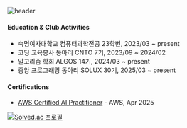 ![header](https://capsule-render.vercel.app/api?type=venom&color=gradient&height=170&section=header&text=Hello%20world&fontSize=50)
#### Education & Club Activities
- 숙명여자대학교 컴퓨터과학전공 23학번, 2023/03 ~ present
- 코딩 교육봉사 동아리 CNTO 7기, 2023/09 ~ 2024/02
- 알고리즘 학회 ALGOS 14기, 2024/03 ~ present
- 중앙 프로그래밍 동아리 SOLUX 30기, 2025/03 ~ present

#### Certifications
- [AWS Certified AI Practitioner](https://www.credly.com/badges/ed7672db-7e25-4a6e-ae55-5c3fca5d9cb9/linked_in_profile) - AWS, Apr 2025


[![Solved.ac
프로필](http://mazassumnida.wtf/api/mini/generate_badge?boj=2with13)](https://solved.ac/2with13)


